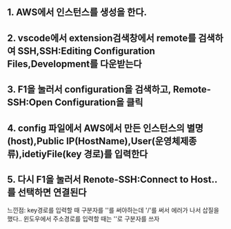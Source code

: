 ## 1. AWS에서 인스턴스를 생성을 한다.
## 2. vscode에서 extension검색창에서 remote를 검색하여 SSH,SSH:Editing Configuration Files,Development를 다운받는다
## 3. **F1**을 눌러서 configuration을 검색하고, Remote-SSH:Open Configuration을 클릭
## 4. config 파일에서 AWS에서 만든 인스턴스의 별명(host),Public IP(HostName),User(운영체제종류),idetiyFile(key 경로)를 입력한다
## 5. 다시 **F1**을 눌러서 Renote-SSH:Connect to Host..를 선택하면 연결된다

느낀점: key경로를 입력할 때 구분자를 '\'를 써야하는데 '/'를 써서 에러가 나서 삽질을 했다.. 윈도우에서 주소경로를 입력할 때는 '\'로 구분자를 쓰자
